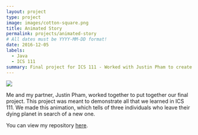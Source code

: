```yaml
---
layout: project
type: project
image: images/cotton-square.png
title: Animated Story
permalink: projects/animated-story
# All dates must be YYYY-MM-DD format!
date: 2016-12-05
labels:
  - Java
  - ICS 111
summary: Final project for ICS 111 - Worked with Justin Pham to create an animated story.
---
```


<img class="ui image" src="{{ site.baseurl }}/images/Original-Ship.jpg">

Me and my partner, Justin Pham, worked together to put together our final project.  This project was meant to demonstrate all that we learned in ICS 111.  We made this animation, which tells of three individuals who leave their dying planet in search of a new one.

You can view my repository [here](https://github.com/Olivia-Murray/ICS111-Project3).

